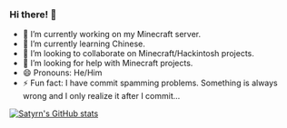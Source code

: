 ### Hi there! 👋

- 🔭 I’m currently working on my Minecraft server.
- 🌱 I’m currently learning Chinese.
- 👯 I’m looking to collaborate on Minecraft/Hackintosh projects.
- 🤔 I’m looking for help with Minecraft projects.
- 😄 Pronouns: He/Him
- ⚡ Fun fact: I have commit spamming problems. Something is always wrong and I only realize it after I commit...

[![Satyrn's GitHub stats](https://github-readme-stats.vercel.app/api?username=satyrnhub)](https://github.com/anuraghazra/github-readme-stats)

